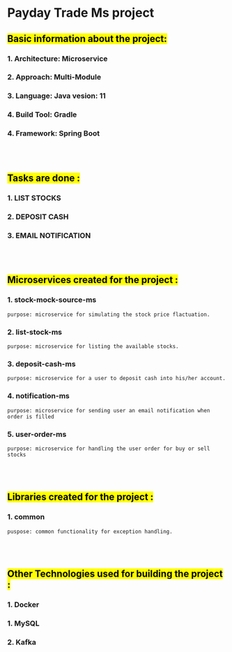 # Payday Trade Ms project

## <mark> Basic information about the project: </mark> 
### 1. Architecture: Microservice
### 2. Approach: Multi-Module 
### 3. Language: Java vesion: 11
### 4. Build Tool: Gradle
### 4. Framework: Spring Boot

</br>
</br>

## <mark> Tasks are done : </mark>

### 1. LIST STOCKS  

### 2. DEPOSIT CASH

### 3. EMAIL NOTIFICATION

</br>
</br>

## <mark> Microservices created for the project : </mark>

### 1. **stock-mock-source-ms**
    purpose: microservice for simulating the stock price flactuation.

### 2. **list-stock-ms**
    purpose: microservice for listing the available stocks. 

### 3. **deposit-cash-ms**
    purpose: microservice for a user to deposit cash into his/her account.

### 4. **notification-ms**
    purpose: microservice for sending user an email notification when order is filled

### 5. **user-order-ms**
    purpose: microservice for handling the user order for buy or sell stocks

</br>
</br>

## <mark> Libraries created for the project : </mark>

### 1. **common**
    puspose: common functionality for exception handling.

</br>
</br>

## <mark> Other Technologies used for building the project : </mark> 
### 1. Docker 
### 1. MySQL
### 2. Kafka
